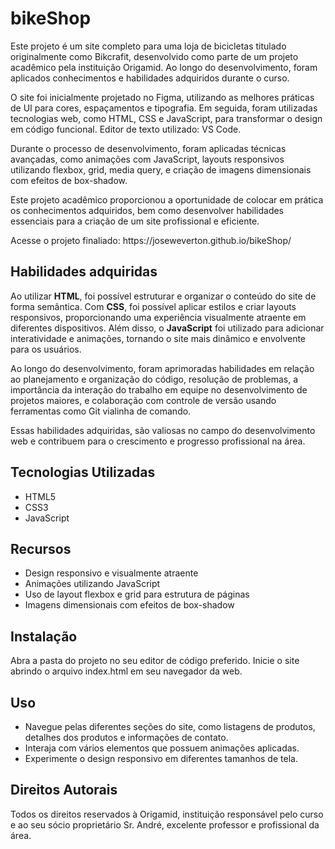 # bikeShop

<p>Este projeto é um site completo para uma loja de bicicletas titulado originalmente como Bikcrafit, desenvolvido como parte de um projeto acadêmico pela instituição Origamid. Ao longo do desenvolvimento, foram aplicados conhecimentos e habilidades adquiridos durante o curso.</p>

<p>O site foi inicialmente projetado no Figma, utilizando as melhores práticas de UI para cores, espaçamentos e tipografia. Em seguida, foram utilizadas tecnologias web, como HTML, CSS e JavaScript, para transformar o design em código funcional. Editor de texto utilizado: VS Code.</p>

<p>Durante o processo de desenvolvimento, foram aplicadas técnicas avançadas, como animações com JavaScript, layouts responsivos utilizando flexbox, grid, media query, e criação de imagens dimensionais com efeitos de box-shadow.</p>

<p>Este projeto acadêmico proporcionou a oportunidade de colocar em prática os conhecimentos adquiridos, bem como desenvolver habilidades essenciais para a criação de um site profissional e eficiente.</p>

<p>Acesse o projeto finaliado: https://joseweverton.github.io/bikeShop/</p>

<h2>Habilidades adquiridas</h2>

<p>Ao utilizar <b>HTML</b>, foi possível estruturar e organizar o conteúdo do site de forma semântica. Com <b>CSS</b>, foi possível aplicar estilos e criar layouts responsivos, proporcionando uma experiência visualmente atraente em diferentes dispositivos. Além disso, o <b>JavaScript</b> foi utilizado para adicionar interatividade e animações, tornando o site mais dinâmico e envolvente para os usuários.</p>

<p>Ao longo do desenvolvimento, foram aprimoradas habilidades em relação ao planejamento e organização do código, resolução de problemas, a importância da interação do trabalho em equipe no desenvolvimento de projetos maiores, e colaboração com controle de versão usando ferramentas como Git vialinha de comando.</p>

<p>Essas habilidades adquiridas, são valiosas no campo do desenvolvimento web e contribuem para o crescimento e progresso profissional na área.</p>

<h2>Tecnologias Utilizadas</h2>

<ul>
  <li>HTML5</li>
  <li>CSS3</li>
  <li>JavaScript</li>
</ul>

<h2>Recursos</h2>

<ul>
  <li>Design responsivo e visualmente atraente</li>
  <li>Animações utilizando JavaScript</li>
  <li>Uso de layout flexbox e grid para estrutura de páginas</li>
  <li>Imagens dimensionais com efeitos de box-shadow</li>
</ul>


<h2>Instalação</h2>

<p>Abra a pasta do projeto no seu editor de código preferido. Inicie o site abrindo o arquivo index.html em seu navegador da web.</p>

<h2>Uso</h2>

<ul>
  <li>Navegue pelas diferentes seções do site, como listagens de produtos, detalhes dos produtos e informações de contato.</li>
  <li>Interaja com vários elementos que possuem animações aplicadas.</li>
  <li>Experimente o design responsivo em diferentes tamanhos de tela.</li>
</ul>

<h2>Direitos Autorais</h2>

<p>Todos os direitos reservados à Origamid, instituição responsável pelo curso e ao seu sócio proprietário Sr. André, excelente professor e profissional da área.</p>




